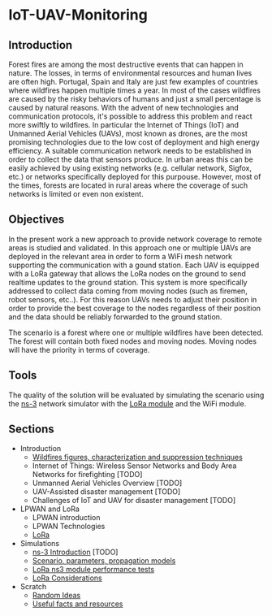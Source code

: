 # IoT-UAV-Monitoring

## Introduction

Forest fires are among the most destructive events that can happen in nature. The losses, in terms of environmental resources and human lives are often high. Portugal, Spain and Italy are just few examples of countries where wildfires happen multiple times a year. In most of the cases wildfires are caused by the risky behaviors of humans and just a small percentage is caused by natural reasons.
With the advent of new technologies and communication protocols, it's possible to address this problem and react more swiftly to wildfires. In particular the Internet of Things (IoT) and Unmanned Aerial Vehicles (UAVs), most known as drones, are the most promising technologies due to the low cost of deployment and high energy efficiency. 
A suitable communication network needs to be established in order to collect the data that sensors produce. In urban areas this can be easily achieved by using existing networks (e.g. cellular network, Sigfox, etc.) or networks specifically deployed for this purpouse.
However, most of the times, forests are located in rural areas where the coverage of such networks is limited or even non existent. 

## Objectives

In the present work a new approach to provide network coverage to remote areas is studied and validated. 
In this approach one or multiple UAVs are deployed in the relevant area in order to form a WiFi mesh network supporting the communication with a gound station. Each UAV is equipped with a LoRa gateway that allows the LoRa nodes on the ground to send realtime updates to the ground station. This system is more specifically addressed to collect data coming from moving nodes (such as firemen, robot sensors, etc..). For this reason UAVs needs to adjust their position in order to provide the best coverage to the nodes regardless of their position and the data should be reliably forwarded to the ground station.

The scenario is a forest where one or multiple wildfires have been detected. The forest will contain both fixed nodes and moving nodes. Moving nodes will have the priority in terms of coverage.

## Tools

The quality of the solution will be evaluated by simulating the scenario using the [ns-3](https://www.nsnam.org/) network simulator with the [LoRa module](https://github.com/DvdMgr/lorawan) and the WiFi module.

## Sections

* Introduction
  * [Wildfires figures, characterization and suppression techniques](https://github.com/marcostellin/iot-uav-monitoring/blob/master/wildfires-characterization.md)
  * Internet of Things: Wireless Sensor Networks and Body Area Networks for firefighting [TODO]
  * Unmanned Aerial Vehicles Overview [TODO]
  * UAV-Assisted disaster management  [TODO]
  * Challenges of IoT and UAV for disaster management [TODO]
* LPWAN and LoRa
  * LPWAN introduction
  * LPWAN Technologies
  * [LoRa](https://github.com/marcostellin/iot-uav-monitoring/blob/master/lora.md)
* Simulations
  * [ns-3 Introduction]() [TODO]
  * [Scenario, parameters, propagation models](https://github.com/marcostellin/iot-uav-monitoring/blob/master/scenario-propagation-model.md)
  * [LoRa ns3 module performance tests](https://github.com/marcostellin/iot-uav-monitoring/blob/master/test-scenarios.md)
  * [LoRa Considerations](https://github.com/marcostellin/iot-uav-monitoring/blob/master/lora-considerations.md)
* Scratch
  * [Random Ideas](https://github.com/marcostellin/iot-uav-monitoring/blob/master/ideas.md)
  * [Useful facts and resources](https://github.com/marcostellin/iot-uav-monitoring/blob/master/useful-resources.md)

